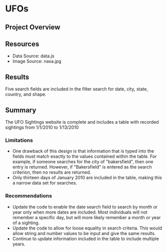 # UFOs
## Project Overview


## Resources
- Data Source: data.js
- Image Source: nasa.jpg

## Results
Five search fields are included in the filter search for date, city, state, country, and shape.

## Summary
The UFO Sightings website is complete and includes a table with recorded sightings from 1/1/2010 to 1/13/2010
### Limitations
- One drawback of this design is that information that is typed into the fields must match exactly to the values contained within the table. For example, if someone searches for the city of "bakersfield", then one entry is returned.  However, if "Bakersfield" is entered as the search criterion, then no results are returned.
- Only thirteen days of January 2010 are included in the table, making this a narrow data set for searches.
### Recommendations
- Update the code to enable the date search field to search by month or year only when more dates are included.  Most individuals will not remember a specific day, but will more likely remember a month or year of a sighting.
- Update the code to allow for loose equality in search criteria.  This would allow string and number values to be input and give the same results.
- Continue to update information included in the table to include multiple years.
